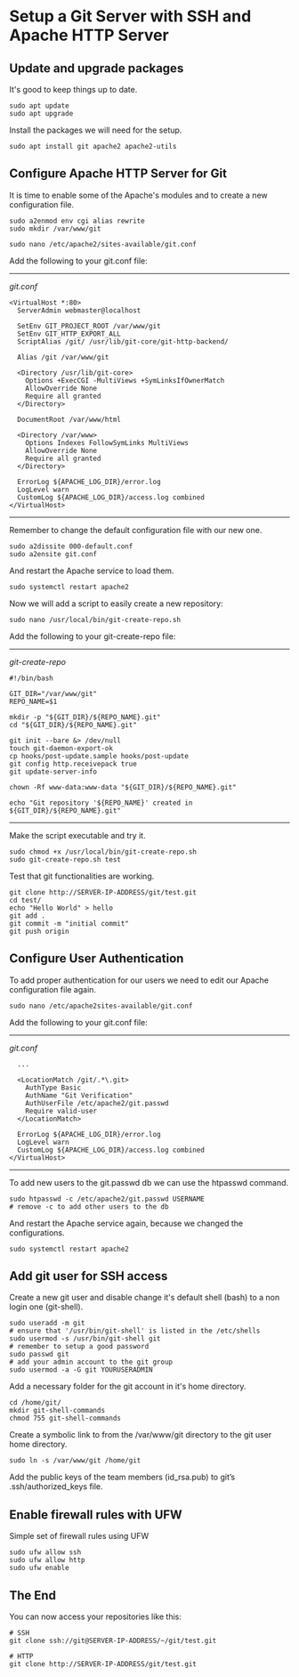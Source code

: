 # Setup a Git Server with SSH and Apache HTTP Server

## Update and upgrade packages

It's good to keep things up to date.

```
sudo apt update
sudo apt upgrade
```

Install the packages we will need for the setup.

```
sudo apt install git apache2 apache2-utils
```

## Configure Apache HTTP Server for Git

It is time to enable some of the Apache's modules and to create a new configuration file.

```
sudo a2enmod env cgi alias rewrite
sudo mkdir /var/www/git
```

```
sudo nano /etc/apache2/sites-available/git.conf
```

Add the following to your git.conf file:

---

*git.conf*

```
<VirtualHost *:80>
  ServerAdmin webmaster@localhost
 
  SetEnv GIT_PROJECT_ROOT /var/www/git
  SetEnv GIT_HTTP_EXPORT_ALL
  ScriptAlias /git/ /usr/lib/git-core/git-http-backend/
 
  Alias /git /var/www/git
 
  <Directory /usr/lib/git-core>
    Options +ExecCGI -MultiViews +SymLinksIfOwnerMatch
    AllowOverride None
    Require all granted
  </Directory>
 
  DocumentRoot /var/www/html
 
  <Directory /var/www>
    Options Indexes FollowSymLinks MultiViews
    AllowOverride None
    Require all granted
  </Directory>
  
  ErrorLog ${APACHE_LOG_DIR}/error.log
  LogLevel warn
  CustomLog ${APACHE_LOG_DIR}/access.log combined
</VirtualHost>
```

---

Remember to change the default configuration file with our new one.

```
sudo a2dissite 000-default.conf
sudo a2ensite git.conf
```

And restart the Apache service to load them.

```
sudo systemctl restart apache2
```

Now we will add a script to easily create a new repository:

```
sudo nano /usr/local/bin/git-create-repo.sh
```
Add the following to your git-create-repo file:
  
---
  
*git-create-repo*

```
#!/bin/bash
 
GIT_DIR="/var/www/git"
REPO_NAME=$1
 
mkdir -p "${GIT_DIR}/${REPO_NAME}.git"
cd "${GIT_DIR}/${REPO_NAME}.git"
 
git init --bare &> /dev/null
touch git-daemon-export-ok
cp hooks/post-update.sample hooks/post-update
git config http.receivepack true
git update-server-info
  
chown -Rf www-data:www-data "${GIT_DIR}/${REPO_NAME}.git"
  
echo "Git repository '${REPO_NAME}' created in ${GIT_DIR}/${REPO_NAME}.git"
```

---

Make the script executable and try it.

```
sudo chmod +x /usr/local/bin/git-create-repo.sh
sudo git-create-repo.sh test
```

Test that git functionalities are working.

```
git clone http://SERVER-IP-ADDRESS/git/test.git
cd test/
echo "Hello World" > hello
git add .
git commit -m "initial commit"
git push origin
```

## Configure User Authentication

To add proper authentication for our users we need to edit our Apache configuration file again.

```  
sudo nano /etc/apache2sites-available/git.conf
```

Add the following to your git.conf file:

---

*git.conf*

```  
  ...
 
  <LocationMatch /git/.*\.git>
    AuthType Basic
    AuthName "Git Verification"
    AuthUserFile /etc/apache2/git.passwd
    Require valid-user
  </LocationMatch>
  
  ErrorLog ${APACHE_LOG_DIR}/error.log
  LogLevel warn
  CustomLog ${APACHE_LOG_DIR}/access.log combined
</VirtualHost>
```

---

To add new users to the git.passwd db we can use the htpasswd command.

```
sudo htpasswd -c /etc/apache2/git.passwd USERNAME
# remove -c to add other users to the db
```

And restart the Apache service again, because we changed the configurations.

```
sudo systemctl restart apache2
```
  
## Add git user for SSH access

Create a new git user and disable change it's default shell (bash) to a non login one (git-shell).

```
sudo useradd -m git
# ensure that '/usr/bin/git-shell' is listed in the /etc/shells
sudo usermod -s /usr/bin/git-shell git
# remember to setup a good password
sudo passwd git
# add your admin account to the git group
sudo usermod -a -G git YOURUSERADMIN
```

Add a necessary folder for the git account in it's home directory.

```
cd /home/git/
mkdir git-shell-commands
chmod 755 git-shell-commands
```

Create a symbolic link to from the /var/www/git directory to the git user home directory.

```
sudo ln -s /var/www/git /home/git
```

Add the public keys of the team members (id_rsa.pub) to git’s .ssh/authorized_keys file.

## Enable firewall rules with UFW

Simple set of firewall rules using UFW

```
sudo ufw allow ssh
sudo ufw allow http
sudo ufw enable
```

## The End

You can now access your repositories like this:

```
# SSH
git clone ssh://git@SERVER-IP-ADDRESS/~/git/test.git
```

```
# HTTP
git clone http://SERVER-IP-ADDRESS/git/test.git
```
